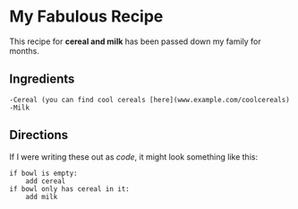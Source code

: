 # My Fabulous Recipe

This recipe for <strong>cereal and milk</strong> has been passed down my family for months.

## Ingredients


    -Cereal (you can find cool cereals [here](www.example.com/coolcereals)
    -Milk

## Directions

If I were writing these out as _code_, it might look something like this:

```
if bowl is empty:
    add cereal
if bowl only has cereal in it:
    add milk
```

